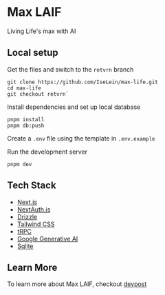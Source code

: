 # Max LAIF

Living Life's max with AI

## Local setup

Get the files and switch to the `retvrn` branch
```
git clone https://github.com/IseLein/max-life.git
cd max-life
git checkout retvrn`
```

Install dependencies and set up local database
```
pnpm install
pnpm db:push
```

Create a `.env` file using the template in `.env.example`

Run the development server
```
pnpm dev
```

## Tech Stack

- [Next.js](https://nextjs.org)
- [NextAuth.js](https://next-auth.js.org)
- [Drizzle](https://orm.drizzle.team)
- [Tailwind CSS](https://tailwindcss.com)
- [tRPC](https://trpc.io)
- [Google Generative AI](https://cloud.google.com/ai/generative-ai)
- [Sqlite](https://www.sqlite.org/)

## Learn More

To learn more about Max LAIF, checkout [devpost](https://devpost.com/software/max-laif)
